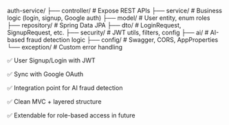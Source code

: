 auth-service/
├── controller/          # Expose REST APIs
├── service/             # Business logic (login, signup, Google auth)
├── model/               # User entity, enum roles
├── repository/          # Spring Data JPA
├── dto/                 # LoginRequest, SignupRequest, etc.
├── security/            # JWT utils, filters, config
├── ai/                  # AI-based fraud detection logic
├── config/              # Swagger, CORS, AppProperties
└── exception/           # Custom error handling

✅ User Signup/Login with JWT

✅ Sync with Google OAuth

✅ Integration point for AI fraud detection

✅ Clean MVC + layered structure

✅ Extendable for role-based access in future